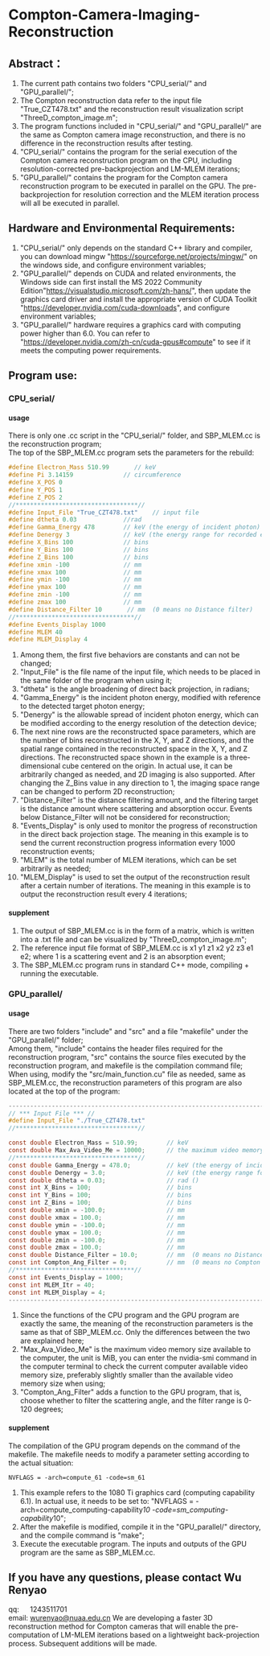 # Compton-Camera-Imaging-Reconstruction
## Abstract：
1. The current path contains two folders "CPU_serial/" and "GPU_parallel/";<br>
2. The Compton reconstruction data refer to the input file "True_CZT478.txt" and the reconstruction result visualization script "ThreeD_compton_image.m";<br>
3. The program functions included in "CPU_serial/" and "GPU_parallel/" are the same as Compton camera image reconstruction, and there is no difference in the reconstruction results after testing.<br>
4. "CPU_serial/" contains the program for the serial execution of the Compton camera reconstruction program on the CPU, including resolution-corrected pre-backprojection and LM-MLEM iterations;<br>
5. "GPU_parallel/" contains the program for the Compton camera reconstruction program to be executed in parallel on the GPU. The pre-backprojection for resolution correction and the MLEM iteration process will all be executed in parallel.<br>

## Hardware and Environmental Requirements:

1. "CPU_serial/" only depends on the standard C++ library and compiler, you can download mingw "https://sourceforge.net/projects/mingw/" on the windows side, and configure environment variables;<br>
2. "GPU_parallel/" depends on CUDA and related environments, the Windows side can first install the MS 2022 Community Edition"https://visualstudio.microsoft.com/zh-hans/", then update the graphics card driver and install the appropriate version of CUDA Toolkit "https://developer.nvidia.com/cuda-downloads", and configure environment variables;
3. "GPU_parallel/" hardware requires a graphics card with computing power higher than 6.0. You can refer to "https://developer.nvidia.com/zh-cn/cuda-gpus#compute" to see if it meets the computing power requirements.<br>

## Program use:
### CPU_serial/
#### usage
There is only one .cc script in the "CPU_serial/" folder, and SBP_MLEM.cc is the reconstruction program;<br>
The top of the SBP_MLEM.cc program sets the parameters for the rebuild:<br>
```C
#define Electron_Mass 510.99       // keV
#define Pi 3.14159              // circumference
#define X_POS 0
#define Y_POS 1
#define Z_POS 2
//**********************************//
#define Input_File "True_CZT478.txt"    // input file
#define dtheta 0.03             //rad
#define Gamma_Energy 478        // keV (the energy of incident photon)
#define Denergy 3               // keV (the energy range for recorded events)
#define X_Bins 100              // bins
#define Y_Bins 100              // bins
#define Z_Bins 100              // bins
#define xmin -100               // mm
#define xmax 100                // mm
#define ymin -100               // mm
#define ymax 100                // mm
#define zmin -100               // mm
#define zmax 100                // mm
#define Distance_Filter 10       // mm  (0 means no Distance filter)
//*********************************//
#define Events_Display 1000
#define MLEM 40
#define MLEM_Display 4
```
1. Among them, the first five behaviors are constants and can not be changed;  
2. "Input_File" is the file name of the input file, which needs to be placed in the same folder of the program when using it;  
3. "dtheta" is the angle broadening of direct back projection, in radians;  
4. "Gamma_Energy" is the incident photon energy, modified with reference to the detected target photon energy;  
5. "Denergy" is the allowable spread of incident photon energy, which can be modified according to the energy resolution of the detection device;  
6. The next nine rows are the reconstructed space parameters, which are the number of bins reconstructed in the X, Y, and Z directions, and the spatial range contained in the reconstructed space in the X, Y, and Z directions. The reconstructed space shown in the example is a three-dimensional cube centered on the origin. In actual use, it can be arbitrarily changed as needed, and 2D imaging is also supported. After changing the Z_Bins value in any direction to 1, the imaging space range can be changed to perform 2D reconstruction;  
7. "Distance_Filter" is the distance filtering amount, and the filtering target is the distance amount where scattering and absorption occur. Events below Distance_Filter will not be considered for reconstruction;  
8. "Events_Display" is only used to monitor the progress of reconstruction in the direct back projection stage. The meaning in this example is to send the current reconstruction progress information every 1000 reconstruction events;
9. "MLEM" is the total number of MLEM iterations, which can be set arbitrarily as needed;
10. "MLEM_Display" is used to set the output of the reconstruction result after a certain number of iterations. The meaning in this example is to output the reconstruction result every 4 iterations;
#### supplement
1. The output of SBP_MLEM.cc is in the form of a matrix, which is written into a .txt file and can be visualized by "ThreeD_compton_image.m";  
2. The reference input file format of SBP_MLEM.cc is x1 y1 z1 x2 y2 z3 e1 e2; where 1 is a scattering event and 2 is an absorption event;  
3. The SBP_MLEM.cc program runs in standard C++ mode, compiling + running the executable.

### GPU_parallel/
#### usage
There are two folders "include" and "src" and a file "makefile" under the "GPU_parallel/" folder;  
Among them, "include" contains the header files required for the reconstruction program, "src" contains the source files executed by the reconstruction program, and makefile is the compilation command file;  
When using, modify the "src/main_function.cu" file as needed, same as SBP_MLEM.cc, the reconstruction parameters of this program are also located at the top of the program:

```C
------------------------------------------------------------------------------------------
// *** Input File *** //
#define Input_File "./True_CZT478.txt" 
//**********************************//

const double Electron_Mass = 510.99;        // keV
const double Max_Ava_Video_Me = 10000;      // the maximum video memory that can be used (unit MiB)
//**********************************//
const double Gamma_Energy = 478.0;          // keV (the energy of incident photon)
const double Denergy = 3.0;                 // keV (the energy range for recorded events)
const double dtheta = 0.03;                 // rad ()
const int X_Bins = 100;                     // bins
const int Y_Bins = 100;                     // bins
const int Z_Bins = 100;                     // bins
const double xmin = -100.0;                 // mm
const double xmax = 100.0;                  // mm
const double ymin = -100.0;                 // mm
const double ymax = 100.0;                  // mm
const double zmin = -100.0;                 // mm
const double zmax = 100.0;                  // mm   
const double Distance_Filter = 10.0;        // mm  (0 means no Distance filter)
const int Compton_Ang_Filter = 0;           // mm  (0 means no Compton scattering angle filter)
//*********************************//
const int Events_Display = 1000;
const int MLEM_Itr = 40;
const int MLEM_Display = 4;
------------------------------------------------------------------------------------------
```
1. Since the functions of the CPU program and the GPU program are exactly the same, the meaning of the reconstruction parameters is the same as that of SBP_MLEM.cc. Only the differences between the two are explained here;  
2. "Max_Ava_Video_Me" is the maximum video memory size available to the computer, the unit is MiB, you can enter the nvidia-smi command in the computer terminal to check the current computer available video memory size, preferably slightly smaller than the available video memory size when using;
3. "Compton_Ang_Filter" adds a function to the GPU program, that is, choose whether to filter the scattering angle, and the filter range is 0-120 degrees;  
#### supplement
The compilation of the GPU program depends on the command of the makefile. The makefile needs to modify a parameter setting according to the actual situation:
```Shell
NVFLAGS = -arch=compute_61 -code=sm_61
```
1. This example refers to the 1080 Ti graphics card (computing capability 6.1). In actual use, it needs to be set to: "NVFLAGS = -arch=compute_computing-capability*10 -code=sm_computing-capability*10";  
2. After the makefile is modified, compile it in the "GPU_parallel/" directory, and the compile command is "make";  
3. Execute the executable program.
The inputs and outputs of the GPU program are the same as SBP_MLEM.cc.

## If you have any questions, please contact Wu Renyao  
qq: &ensp; &ensp;1243511701  
email: wurenyao@nuaa.edu.cn
We are developing a faster 3D reconstruction method for Compton cameras that will enable the pre-computation of LM-MLEM iterations based on a lightweight back-projection process. Subsequent additions will be made.
